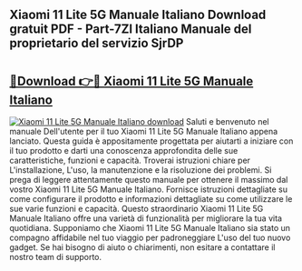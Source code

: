 ## Xiaomi 11 Lite 5G Manuale Italiano Download gratuit PDF - Part-7Zl Italiano Manuale del proprietario del servizio SjrDP

# <h2><a href="http://dffiry.blite.top/?on=Xiaomi+11+Lite+5G+Manuale+Italiano">🔗Download 👉🔴 Xiaomi 11 Lite 5G Manuale Italiano</a></h2>

[![Xiaomi 11 Lite 5G Manuale Italiano download](https://i.imgur.com/lujVjoI.png)](http://dffiry.blite.top/?on=Xiaomi+11+Lite+5G+Manuale+Italiano)
Saluti e benvenuto nel manuale Dell'utente per il tuo Xiaomi 11 Lite 5G Manuale Italiano appena lanciato. Questa guida è appositamente progettata per aiutarti a iniziare con il tuo prodotto e darti una conoscenza approfondita delle sue caratteristiche, funzioni e capacità. Troverai istruzioni chiare per L'installazione, L'uso, la manutenzione e la risoluzione dei problemi. Si prega di leggere attentamente questo manuale per ottenere il massimo dal vostro Xiaomi 11 Lite 5G Manuale Italiano. Fornisce istruzioni dettagliate su come configurare il prodotto e informazioni dettagliate su come utilizzare le sue varie funzioni e capacità. Questo straordinario Xiaomi 11 Lite 5G Manuale Italiano offre una varietà di funzionalità per migliorare la tua vita quotidiana. Supponiamo che Xiaomi 11 Lite 5G Manuale Italiano sia stato un compagno affidabile nel tuo viaggio per padroneggiare L'uso del tuo nuovo gadget. Se hai bisogno di aiuto o chiarimenti, non esitare a contattare il nostro team di supporto.
